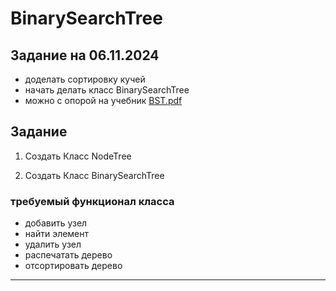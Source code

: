 # BinarySearchTree

## Задание на 06.11.2024  

- доделать сортировку  кучей  
- начать делать класс BinarySearchTree  
- можно с опорой на учебник [BST.pdf](https://pcoding.ru/pdf/BST.pdf)  

## Задание  

1) Создать Класс NodeTree  

2) Создать Класс BinarySearchTree  

### требуемый функционал класса  

- добавить узел  
- найти элемент  
- удалить узел  
- распечатать дерево  
- отсортировать дерево  

---  

